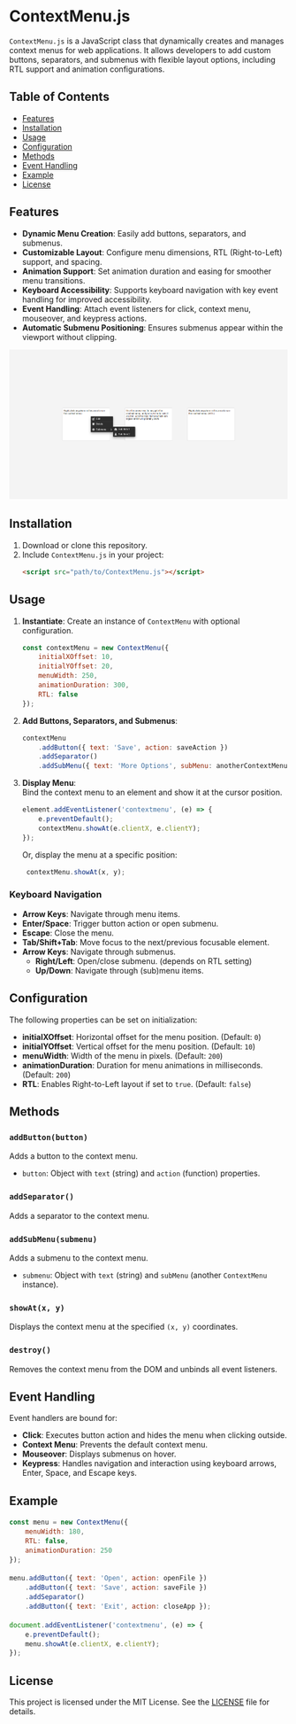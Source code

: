 # ContextMenu.js

`ContextMenu.js` is a JavaScript class that dynamically creates and manages context menus for web applications. It allows developers to add custom buttons, separators, and submenus with flexible layout options, including RTL support and animation configurations.

## Table of Contents
- [Features](#features)
- [Installation](#installation)
- [Usage](#usage)
- [Configuration](#configuration)
- [Methods](#methods)
- [Event Handling](#event-handling)
- [Example](#example)
- [License](#license)

## Features
- **Dynamic Menu Creation**: Easily add buttons, separators, and submenus.
- **Customizable Layout**: Configure menu dimensions, RTL (Right-to-Left) support, and spacing.
- **Animation Support**: Set animation duration and easing for smoother menu transitions.
- **Keyboard Accessibility**: Supports keyboard navigation with key event handling for improved accessibility.
- **Event Handling**: Attach event listeners for click, context menu, mouseover, and keypress actions.
- **Automatic Submenu Positioning**: Ensures submenus appear within the viewport without clipping.

![img.png](img.png)

## Installation
1. Download or clone this repository.
2. Include `ContextMenu.js` in your project:
   ```html
   <script src="path/to/ContextMenu.js"></script>
   ```

## Usage
1. **Instantiate**: Create an instance of `ContextMenu` with optional configuration.
   ```javascript
   const contextMenu = new ContextMenu({
       initialXOffset: 10,
       initialYOffset: 20,
       menuWidth: 250,
       animationDuration: 300,
       RTL: false
   });
   ```
2. **Add Buttons, Separators, and Submenus**:
   ```javascript
   contextMenu
       .addButton({ text: 'Save', action: saveAction })
       .addSeparator()
       .addSubMenu({ text: 'More Options', subMenu: anotherContextMenu });
   ```
3. **Display Menu**: <br>
    Bind the context menu to an element and show it at the cursor position.
   ```javascript
   element.addEventListener('contextmenu', (e) => {
       e.preventDefault();
       contextMenu.showAt(e.clientX, e.clientY);
   });
   ```
   Or, display the menu at a specific position:
   ```javascript
    contextMenu.showAt(x, y);
    ```
   
### Keyboard Navigation
- **Arrow Keys**: Navigate through menu items.
- **Enter/Space**: Trigger button action or open submenu.
- **Escape**: Close the menu.
- **Tab/Shift+Tab**: Move focus to the next/previous focusable element.
- **Arrow Keys**: Navigate through submenus.
  - **Right/Left**: Open/close submenu. (depends on RTL setting)
  - **Up/Down**: Navigate through (sub)menu items.

## Configuration
The following properties can be set on initialization:
- **initialXOffset**: Horizontal offset for the menu position. (Default: `0`)
- **initialYOffset**: Vertical offset for the menu position. (Default: `10`)
- **menuWidth**: Width of the menu in pixels. (Default: `200`)
- **animationDuration**: Duration for menu animations in milliseconds. (Default: `200`)
- **RTL**: Enables Right-to-Left layout if set to `true`. (Default: `false`)

## Methods
### `addButton(button)`
Adds a button to the context menu.
- `button`: Object with `text` (string) and `action` (function) properties.

### `addSeparator()`
Adds a separator to the context menu.

### `addSubMenu(submenu)`
Adds a submenu to the context menu.
- `submenu`: Object with `text` (string) and `subMenu` (another `ContextMenu` instance).

### `showAt(x, y)`
Displays the context menu at the specified `(x, y)` coordinates.

### `destroy()`
Removes the context menu from the DOM and unbinds all event listeners.

## Event Handling
Event handlers are bound for:
- **Click**: Executes button action and hides the menu when clicking outside.
- **Context Menu**: Prevents the default context menu.
- **Mouseover**: Displays submenus on hover.
- **Keypress**: Handles navigation and interaction using keyboard arrows, Enter, Space, and Escape keys.

## Example
```javascript
const menu = new ContextMenu({
    menuWidth: 180,
    RTL: false,
    animationDuration: 250
});

menu.addButton({ text: 'Open', action: openFile })
    .addButton({ text: 'Save', action: saveFile })
    .addSeparator()
    .addButton({ text: 'Exit', action: closeApp });

document.addEventListener('contextmenu', (e) => {
    e.preventDefault();
    menu.showAt(e.clientX, e.clientY);
});
```

## License
This project is licensed under the MIT License. See the [LICENSE](LICENSE) file for details.
